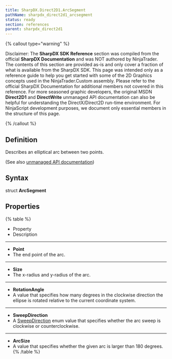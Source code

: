 ```yaml
---
title: SharpDX.Direct2D1.ArcSegment
pathName: sharpdx_direct2d1_arcsegment
status: ready
section: references
parent: sharpdx_direct2d1
---
```


{% callout type="warning" %}

Disclaimer: The **SharpDX SDK Reference** section was compiled from the official **SharpDX Documentation** and was NOT authored by NinjaTrader. The contents of this section are provided as-is and only cover a fraction of what is available from the SharpDX SDK. This page was intended only as a reference guide to help you get started with some of the 2D Graphics concepts used in the NinjaTrader.Custom assembly. Please refer to the official SharpDX Documentation for additional members not covered in this reference. For more seasoned graphic developers, the original MSDN **Direct2D1** and **DirectWrite** unmanaged API documentation can also be helpful for understanding the DirectX/Direct2D run-time environment. For NinjaScript development purposes, we document only essential members in the structure of this page.

{% /callout %}

## Definition

Describes an elliptical arc between two points.

(See also [unmanaged API documentation](http://msdn.microsoft.com/en-us/library/dd368065.aspx))

## Syntax

struct **ArcSegment**

## Properties

{% table %}

* Property
* Description

---

* **Point**
* The end point of the arc.

---

* **Size**
* The x-radius and y-radius of the arc.

---

* **RotationAngle**
* A value that specifies how many degrees in the clockwise direction the ellipse is rotated relative to the current coordinate system.

---

* **SweepDirection**
* A [SweepDirection](sharpdx_direct2d1_sweepdirection) enum value that specifies whether the arc sweep is clockwise or counterclockwise.

---

* **ArcSize**
* A value that specifies whether the given arc is larger than 180 degrees.
{% /table %}
